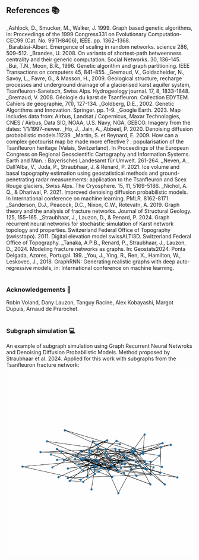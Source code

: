 ## References 📚
_Ashlock, D., Smucker, M., Walker, J. 1999. Graph based genetic algorithms, in: Proceedings of the 1999 Congress331 on Evolutionary Computation-CEC99 (Cat. No. 99TH8406), IEEE. pp. 1362–1368.  
_Barabási-Albert. Emergence of scaling in random networks. science 286, 509–512.
_Brandes, U. 2008. On variants of shortest-path betweenness centrality and their generic computation. Social Networks. 30, 136–145.
_Bui, T.N., Moon, B.R., 1996. Genetic algorithm and graph partitioning. IEEE Transactions on computers 45, 841–855.
_Gremaud, V., Goldscheider, N., Savoy, L., Favre, G., & Masson, H., 2009. Geological structure, recharge processes and underground drainage of a glacierised karst aquifer system, 	Tsanfleuron-Sanetsch, Swiss Alps. Hydrogeology journal. 17, 8, 1833-1848.
_Gremaud, V. 2008. Géologie du karst de Tsanfleuron. Collection EDYTEM. Cahiers de géographie, 7(1), 127-134.
_Goldberg, D.E., 2002. Genetic Algorithms and Innovation. Springer. pp. 1–9.
_Google Earth. 2023. Map includes data from: Airbus, Landsat / Copernicus, Maxar Technologies, CNES / Airbus, Data SIO, NOAA, U.S. Navy, NGA, GEBCO. Imagery from the dates: 1/1/1997–newer.
_Ho, J., Jain, A., Abbeel, P. 2020. Denoising diffusion probabilistic models.11239.
_Martin, S. et Reynard, E. 2009. How can a complex geotourist map be made more effective ? : popularisation of the Tsanfleuron heritage (Valais, Switzerland). In Proceedings of the European Congress on Regional Geoscientific Cartography and Information Systems. Earth and Man. : Bayerisches Landesamt für Umwelt. 261-264.
_Neven, A., Dall'Alba, V., Juda, P., Straubhaar, J. & Renard, P. 2021. Ice volume and basal topography estimation using geostatistical methods and ground-penetrating radar measurements: application to the Tsanfleuron and Scex Rouge glaciers, Swiss Alps. The Cryosphere. 15, 11, 5169-5186.
_Nichol, A. Q., & Dhariwal, P. 2021. Improved denoising diffusion probabilistic models. In International conference on machine learning. PMLR. 8162-8171.
_Sanderson, D.J., Peacock, D.C., Nixon, C.W., Rotevatn, A. 2019. Graph theory and the analysis of fracture networks. Journal of Structural Geology. 125, 155–165.
_Straubhaar, J., Lauzon, D., & Renard, P. 2024. Graph recurrent neural networks for stochastic simulation of Karst network topology and properties.
Switzerland Federal Office of Topography (swisstopo). 2011. Digital elevation model swissALTI3D. Switzerland Federal Office of Topography.
_Tanaka, A.P.B., Renard, P., Straubhaar, J., Lauzon, D., 2024. Modeling fracture networks as graphs. In: Geostats2024. Ponta Delgada, Azores, Portugal. 199.
_You, J., Ying, R., Ren, X., Hamilton, W., Leskovec, J., 2018. GraphRNN: Generating realistic graphs with deep auto-regressive models, in: International conference on machine learning.
<br>
<br>
### Acknowledgements 🙏
Robin Voland, Dany Lauzon, Tanguy Racine, Alex Kobayashi, Margot Dupuis, Arnaud de Prarochet.
<br>
<br>
### Subgraph simulation 💻
An example of subgraph simulation using Graph Recurrent Neural Netwroks and Denoising Diffusion Probabilistic Models. Method proposed by Straubhaar et al. 2024.
Applied for this work with subgraphs from the Tsanfleuron fracture network:
<img src="./anim_2D.gif" alt="animation">
